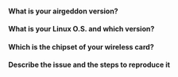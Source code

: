 <!--- Please, answer the questions to provide maximum of info -->
<!--- Write in English only -->
<!--- If additional info is required and requested by airgeddon's staff, you have 7 days to respond, otherwise the issue will be closed -->

#### What is your airgeddon version?

<!--- Insert answer here -->

#### What is your Linux O.S. and which version?

<!--- Insert answer here, e.g. Kali Linux 2017.1, Ubuntu 16.04.2 -->

#### Which is the chipset of your wireless card?

<!--- Insert answer here if apply -->

#### Describe the issue and the steps to reproduce it

<!--- Insert description here. Screenshots or any clarifying info are welcome too -->
